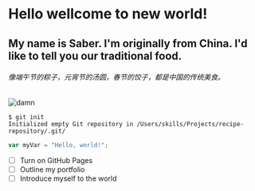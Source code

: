 # Hello wellcome to new world!
## My name is Saber. I'm originally from China. I'd like to tell you our traditional food.
###### 像端午节的粽子，元宵节的汤圆，春节的饺子，都是中国的传统美食。
![damn](https://octodex.github.com/images/yaktocat.png)
```
$ git init
Initialized empty Git repository in /Users/skills/Projects/recipe-repository/.git/
```
``` javascript
var myVar = "Hello, world!";
```
- [ ] Turn on GitHub Pages
- [ ] Outline my portfolio
- [ ] Introduce myself to the world
